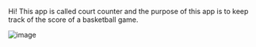 Hi!
This app is called court counter and the purpose of this app 
is to keep track of the score of a basketball game.

![image](https://user-images.githubusercontent.com/49280040/163570626-162ff00c-d445-47cb-8ac4-ca115d57cc5f.png)
